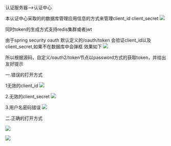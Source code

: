 认证服务器-->认证中心


本认证中心采取的的数据库管理应用信息的方式来管理client_id client_secret
![](https://i.imgur.com/LpxeaC3.jpg)

同时token的生成方式支持redis集群或者jwt




由于spring security oauth 默认定义的/oauth/token 会验证client_id以及client_secret,如果不在数据库中会弹框 效果如下
![](https://i.imgur.com/KUjyHu2.jpg)


所以根据源码，自定义/oauth2/token节点以password方式的获取token，并给出友好提示

一.错误的打开方式

1无效的client_id
![](https://i.imgur.com/jD1576e.jpg)

2.无效的client_secret
![](https://i.imgur.com/jJENc8c.jpg)

3.用户名密码错误
![](https://i.imgur.com/UXCyPiv.jpg)

二.正确的打开方式

![](https://i.imgur.com/2IjVYNY.jpg)

![](https://i.imgur.com/7j7dpjr.png)

